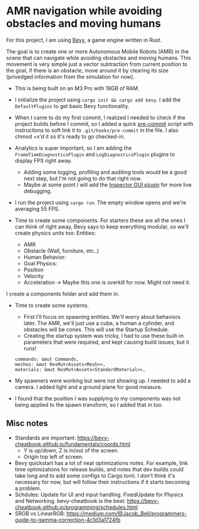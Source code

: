 # AMR navigation while avoiding obstacles and moving humans

For this project, I am using [Bevy](https://bevy.org/), a game engine written in Rust.

The goal is to create one or more Autonomous Mobile Robots (AMR) in the scene that can navigate while avoiding obstacles and moving humans. This movement is very simple just a vector subtraction from current position to the goal, if there is an obstacle, move around it by clearing its size (privedged information from the simulation for now).

- This is being built on an M3 Pro with 18GB of RAM.

- I initialize the project using `cargo init && cargo add bevy`. I add the `DefaultPlugins` to get basic Bevy functionality.

- When I came to do my first commit, I realized I needed to check if the project builds before I commit, so I added a quick [pre-commit](./pre-commit) script with instrucitons to soft link it to `.git/hooks/pre-commit` in the file. I also chmod +x'd it so it's ready to go checked-in.

- Analytics is super important, so I am adding the `FrameTimeDiagnosticsPlugin` and `LogDiagnosticsPlugin` plugins to display FPS right away.
    - Adding some logging, profiling and auditing tools would be a good next step, but I'm not going to do that right now.
    - Maybe at some point I will add the [Inspector GUI plugin](https://docs.rs/bevy-inspector-egui/latest/bevy_inspector_egui/) for more live debugging.

- I run the project using `cargo run`. The empty window opens and we're averaging 55 FPS.

- Time to create some components. For starters these are all the ones I can think of right away, Bevy says to keep everything modular, so we'll create physics units too:
    Entities:
    - AMR
    - Obstacle (Wall, furniture, etc..)
    - Human
    Behavior:
    - Goal
    Physics:
    - Position
    - Velocity
    - Acceleration -> Maybe this one is overkill for now. Might not need it.

I create a components folder and add them in.

- Time to create some systems. 

    - First I'll focus on spawning entities. We'll worry about behaviors later. The AMR, we'll just use a cube, a human a cylinder, and obstacles will be cones. This will use the Startup Schedule.
    - Creating the startup system was tricky, I had to use these built-in parameters that were required, and kept causing build issues, but it runs! 
    ```
    commands: &mut Commands,
    meshes: &mut ResMut<Assets<Mesh>>,
    materials: &mut ResMut<Assets<StandardMaterial>>,
    ```

- My spawners were working but were not showing up. I needed to add a camera. I added light and a ground plane for good measure.

- I found that the position I was supplying to my components was not being applied to the spawn transform, so I added that in too.


## Misc notes
- Standards are important: https://bevy-cheatbook.github.io/fundamentals/coords.html
    - Y is up/down, Z is in/out of the screen.
    - Origin top left of screen.
- Bevy quickstart has a lot of neat optimizations notes. For example, link time optimizations for release builds, and notes that dev builds could take long and to add some configs to Cargo.toml. I don't think it's necessary for now, but will follow their instructions if it starts becoming a problem.
- Schdules: Update for UI and input handling. FixedUpdate for Physics and Networking. bevy-cheatbook is the best: https://bevy-cheatbook.github.io/programming/schedules.html 
- SRGB vs LinearRGB: https://medium.com/@Jacob_Bell/programmers-guide-to-gamma-correction-4c1d3a1724fb 